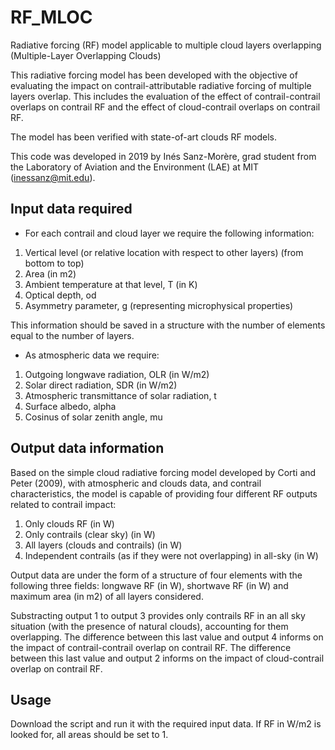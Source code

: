 # RF_MLOC

Radiative forcing (RF) model applicable to multiple cloud layers overlapping (Multiple-Layer Overlapping Clouds)

This radiative forcing model has been developed with the objective of evaluating the impact on contrail-attributable radiative forcing of multiple layers overlap. This includes the evaluation of the effect of contrail-contrail overlaps on contrail RF and the effect of cloud-contrail overlaps on contrail RF.

The model has been verified with state-of-art clouds RF models.

This code was developed in 2019 by Inés Sanz-Morère, grad student from the Laboratory of Aviation and the Environment (LAE) at MIT (inessanz@mit.edu).

Input data required
--------------

- For each contrail and cloud layer we require the following information:
1. Vertical level (or relative location with respect to other layers) (from bottom to top)
2. Area (in m2)
3. Ambient temperature at that level, T (in K)
4. Optical depth, od
5. Asymmetry parameter, g (representing microphysical properties)

This information should be saved in a structure with the number of elements equal to the number of layers.

- As atmospheric data we require:
1. Outgoing longwave radiation, OLR (in W/m2)
2. Solar direct radiation, SDR (in W/m2)
3. Atmospheric transmittance of solar radiation, t
4. Surface albedo, alpha
5. Cosinus of solar zenith angle, mu


Output data information
--------------

Based on the simple cloud radiative forcing model developed by Corti and Peter (2009), with atmospheric and clouds data, and contrail characteristics, the model is capable of providing four different RF outputs related to contrail impact:
1. Only clouds RF (in W)
2. Only contrails (clear sky) (in W)
3. All layers (clouds and contrails) (in W)
4. Independent contrails (as if they were not overlapping) in all-sky (in W)

Output data are under the form of a structure of four elements with the following three fields: longwave RF (in W), shortwave RF (in W) and maximum area (in m2) of all layers considered.

Substracting output 1 to output 3 provides only contrails RF in an all sky situation (with the presence of natural clouds), accounting for them overlapping. 
The difference between this last value and output 4 informs on the impact of contrail-contrail overlap on contrail RF.
The difference between this last value and output 2 informs on the impact of cloud-contrail overlap on contrail RF.


Usage
--------------

Download the script and run it with the required input data.
If RF in W/m2 is looked for, all areas should be set to 1.
